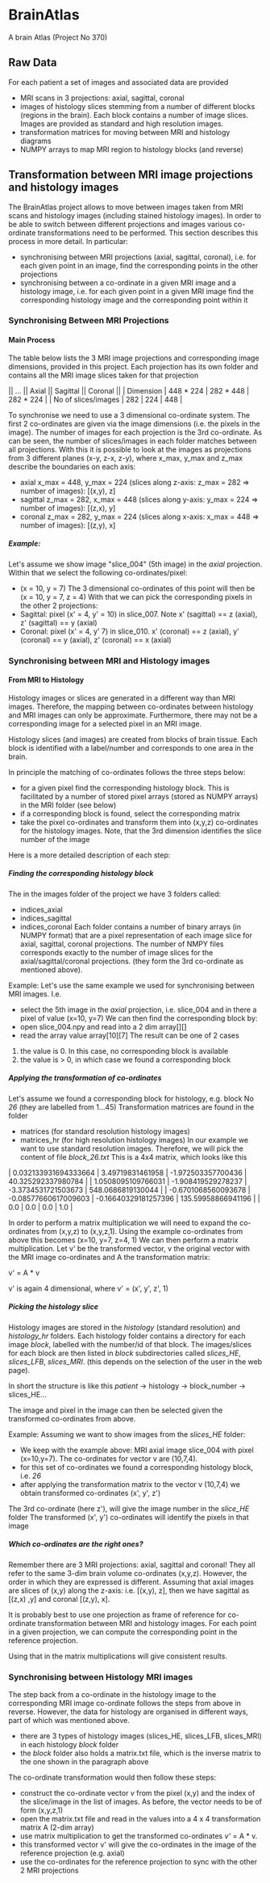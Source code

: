 # BrainAtlas
A brain Atlas (Project No 370)

## Raw Data
For each patient a set of images and associated data are provided
- MRI scans in 3 projections: axial, sagittal, coronal
- images of histology slices stemming from a number of different blocks (regions in the brain). Each block contains a number of image slices. Images are provided as standard and high resolution images.
- transformation matrices for moving between MRI and histology diagrams
- NUMPY arrays to map MRI region to histology blocks (and reverse)

## Transformation between MRI image projections and histology images
The BrainAtlas project allows to move between images taken from MRI scans and histology images (including stained histology images). 
In order to be able to switch between different projections and images various co-ordinate transformations need to be performed. This section describes this process in more detail. In particular:

- synchronising between MRI projections (axial, sagittal, coronal), i.e. for each given point in an image, find the corresponding points in the other projections
- synchronising between a co-ordinate in a given MRI image and a histology image, i.e. for each given point in a given MRI image find the corresponding histology image and the corresponding point within it

### Synchronising Between MRI Projections

#### Main Process

The table below lists the 3 MRI image projections and corresponding image dimensions, provided in this project. Each projection has its own folder and contains all the MRI image slices taken for that projection

|| ... || Axial || Sagittal || Coronal ||
| Dimension | 448 * 224 | 282 * 448 | 282 * 224 |
| No of slices/images | 282 | 224 | 448 | 

To synchronise we need to use a 3 dimensional co-ordinate system. The first 2 co-ordinates are given via the image dimensions (i.e. the pixels in the image). The number of images for each projection is the 3rd co-ordinate. As can be seen, the number of slices/images in each folder matches between all projections. 
With this it is possible to look at the images as projections from 3 different planes (x-y, z-x, z-y), 
where x_max, y_max and z_max describe the boundaries on each axis:

- axial      x_max = 448, y_max = 224 (slices along z-axis: z_max = 282 => number of images): [(x,y), z]
- sagittal   z_max = 282, x_max = 448 (slices along y-axis: y_max = 224 => number of images): [(z,x), y]
- coronal    z_max = 282, y_max = 224 (slices along x-axis: x_max = 448 => number of images): [(z,y), x]


##### Example:
Let's assume we show image "slice_004" (5th image) in the *axial* projection. Within that we select the following co-ordinates/pixel:
- (x = 10, y = 7)
The 3 dimensional co-ordinates of this point will then be (x = 10, y = 7, z = 4)
With that we can pick the corresponding pixels in the other 2 projections:
- Sagittal: pixel (x' = 4, y' = 10) in slice_007. Note x' (sagittal) == z (axial), z' (sagittal) == y (axial)
- Coronal: pixel (x' = 4, y' 7) in slice_010. x' (coronal) == z (axial), y' (coronal) == y (axial), z' (coronal) == x (axial)


### Synchronising between MRI and Histology images

#### From MRI to Histology
Histology images or slices are generated in a different way than MRI images. Therefore, the mapping between co-ordinates between histology and MRI images can only be approximate. Furthermore, there may not be a corresponding image for a selected pixel in an MRI image.

Histology slices (and images) are created from blocks of brain tissue. Each block is identified with a label/number and corresponds to one area in the brain.

In principle the matching of co-ordinates follows the three steps below:
- for a given pixel find the corresponding histology block. This is facilitated by a number of stored pixel arrays (stored as NUMPY arrays) in the MRI folder (see below)
- if a corresponding block is found, select the corresponding matrix 
- take the pixel co-ordinates and transform them into (x,y,z) co-ordinates for the histology images. Note, that the 3rd dimension identifies the slice number of the image

Here is a more detailed description of each step:

##### Finding the corresponding histology block
The in the images folder of the project we have 3 folders called:
- indices_axial
- indices_sagittal
- indices_coronal
Each folder contains a number of binary arrays (in NUMPY format) that are a pixel representation of each image slice for axial, sagittal, coronal projections. The number of NMPY files corresponds exactly to the number of image slices for the axial/sagittal/coronal projections. (they form the 3rd co-ordinate as mentioned above).

Example:
Let's use the same example we used for synchronising between MRI images. I.e. 
- select the 5th image in the *axial* projection, i.e. slice_004 and in there a pixel of value (x=10, y=7)
We can then find the corresponding block by:
- open slice_004.npy and read into a 2 dim array[][]
- read the array value array[10][7]
The result can be one of 2 cases
1. the value is 0. In this case, no corresponding block is available
2. the value is > 0, in which case we found a corresponding block

##### Applying the transformation of co-ordinates
Let's assume we found a corresponding block for histology, e.g. block No *26* (they are labelled from 1...45)
Transformation matrices are found in the folder
- matrices (for standard resolution histology images)
- matrices_hr (for high resolution histology images)
In our example we want to use standard resolution images. Therefore, we will pick the content of file
*block_26.txt* 
This is a 4x4 matrix, which looks like this

| 0.032133931694333664 | 3.49719831461958 | -1.972503357700436 | 40.325292337980784 |
| 1.0508095109766031 | -1.908419529278237 | -3.3734531721503673 | 548.0686819130044 |
| -0.6701068560093678 | -0.08577660617009603 | -0.16640329181257396 | 135.59958866941196 |
| 0.0 | 0.0 | 0.0 | 1.0 |

In order to perform a matrix multiplication we will need to expand the co-ordinates from (x,y,z) to (x,y,z,1).
Using the example co-ordinates from above this becomes
(x=10, y=7, z=4, 1) 
We can then perform a matrix multiplication. Let v' be the transformed vector, v the original vector with the MRI image co-ordinates and A the transformation matrix:

v' = A * v

v' is again 4 dimensional, where v' = (x', y', z', 1)

##### Picking the histology slice
Histology images are stored in the *histology* (standard resolution) and *histology_hr* folders. Each histology folder contains a directory for each image *block*, labelled with the number/id of that block. The images/slices for each block are then listed in *block* subdirectories called
*slices_HE*, *slices_LFB*, *slices_MRI*. (this depends on the selection of the user in the web page).

In short the structure is like this
*patient* -> histology -> block_number -> slices_HE...

The image and pixel in the image can then be selected given the transformed co-ordinates from above.

Example:
Assuming we want to show images from the *slices_HE* folder: 

- We keep with the example above: MRI axial image slice_004 with pixel (x=10,y=7). The co-ordinates for vector v are (10,7,4). 
- for this set of co-ordinates we found a corresponding histology block, i.e. *26*
- after applying the transformation matrix to the vector v (10,7,4) we obtain transformed co-ordinates (x', y', z')

The 3rd co-ordinate (here z'), will give the image number in the *slice_HE* folder
The transformed (x', y') co-ordinates will identify the pixels in that image

##### Which co-ordinates are the right ones?
Remember there are 3 MRI projections: axial, sagittal and coronal! They all refer to the same 3-dim brain volume co-ordinates (x,y,z). However, the order in which they are expressed is different. Assuming that axial images are slices of (x,y) along the z-axis: i.e. [(x,y), z], then we have sagittal as [(z,x) ,y] and coronal [(z,y), x].

It is probably best to use one projection as frame of reference for co-ordinate transformation between MRI and histology images. For each point in a given projection, we can compute the corresponding point in the reference projection. 

Using that in the matrix multiplications will give consistent results.

### Synchronising between Histology MRI images
The step back from a co-ordinate in the histology image to the corresponding MRI image co-ordinate follows the steps from above in reverse.
However, the data for histology are organised in different ways, part of which was mentioned above.

- there are 3 types of histology images (slices_HE, slices_LFB, slices_MRI) in each histology *block* folder
- the *block* folder also holds a matrix.txt file, which is the inverse matrix to the one shown in the paragraph above

The co-ordinate transformation would then follow these steps:
- construct the co-ordinate vector *v* from the pixel (x,y) and the index of the slice/image in the list of images. As before, the vector needs to be of form (x,y,z,1)
- open the matrix.txt file and read in the values into a 4 x 4 transformation matrix A  (2-dim array)
- use matrix multiplication to get the transformed co-ordinates *v'* = A * v. 
- this transformed vector v' will give the co-ordinates in the image of the reference projection (e.g. axial)
- use the co-ordinates for the reference projection to sync with the other 2 MRI projections







